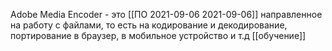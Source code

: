 Adobe Media Encoder - это [[ПО 2021-09-06 2021-09-06]] направленное на работу с файлами, то есть на кодирование и декодирование, портирование в браузер, в мобильное устройство и т.д
[[обучение]]